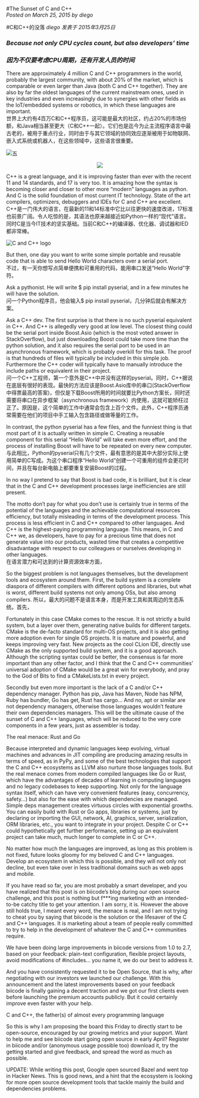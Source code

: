 #The Sunset of C and C++  
*Posted on March 25, 2015 by diego*  

#C和C++的没落
*diego 发表于 2015年3月25日*  

### *Because not only CPU cycles count, but also developers’ time*  

### *因为不仅要考虑CPU周期，还有开发人员的时间*

There are approximately 4 million C and C++ programmers in the world, probably the largest community, with about 20% of the market, which is comparable or even larger than Java (both C and C++ together). They are also by far the oldest languages of the current mainstream ones, used in key industries and even increasingly due to synergies with other fields as the IoT/embedded systems or robotics, in which these languages are important.  
世界上大约有4百万C和C++程序员，这可能是最大的社区，约占20%的市场份额，和Java相当甚至更大（C和C++一起）。它们也是迄今为止主流程序语言中最古老的，被用于重点行业，同时由于与其它领域的协同效应逐渐被用于如物联网、嵌入式系统或机器人，在这些领域中，这些语言很重要。

![五][2]

<div align="center">

<img src= "https://dl.dropbox.com/s/s52jfbhggem5z43/____%20%281%29.jpg?dl=0" />

</div>
 
C++ is a great language, and it is improving faster than ever with the recent 11 and 14 standards, and 17 is very  too. It is amazing how the syntax is becoming closer and closer to other more “modern” languages as python. And C is the solid foundation of most current IT technology. State of the art compilers, optimizers, debuggers and IDEs for C and C++ are excellent.  
C++是一门伟大的语言，在最新的11和14标准中它比以往更快的速度改进，17标准也前景广阔。令人吃惊的是，其语法也原来越接近如Python一样的“现代”语言。同时C是当今IT技术的坚实基础。当前C和C++的编译器、优化器、调试器和IED都非常棒。

![C and C++ logo](http://blog.biicode.com/wp-content/uploads/sites/2/2015/03/C-600x600-300x300.png)

But then, one day you want to write some simple portable and reusable code that is able to send Hello World characters over a serial port.  
不过，有一天你想写点简单便携和可重用的代码，能用串口发送“Hello World”字符。

Ask a pythonist. He will write $ pip install pyserial, and in a few minutes he will have the solution.  
问一个Python程序员，他会输入$ pip install pyserial，几分钟后就会有解决方案。

Ask a C++ dev. The first surprise is that there is no such pyserial equivalent in C++. And C++ is allegedly very good at low level. The closest thing could be the serial port inside Boost.Asio (which is the most voted answer in StackOverflow), but just downloading Boost could take more time than the python solution, and it also requires the serial port to be used in an asynchronous framework, which is probably overkill for this task. The proof is that hundreds of files will typically be included in this simple job. Furthermore the C++ coder will typically have to manually introduce the include paths or equivalent in their project.  
问一个C++工程师，第一个意外是C++中并没有这样的pyserial。同时，C++据说在底层有很好的表现。最快的方法应该是Boost.Asio库中的串口(StackOverflow中得票最高的答案)，但仅是下载Boost所用的时间就要比Python方案长，同时还需要将串口在异步框架（asynchronous framework）内使用，这就可能矫枉过正了。原因是，这个简单的工作中通常会包含上百个文件。此外，C++程序员通常需要在他们的项目中手工输入包含路径或做等量的工作。

In contrast, the python pyserial has a few files, and the funniest thing is that most part of it is actually written in simple C. Creating a reusable component for this serial “Hello World” will take even more effort, and the process of installing Boost will have to be repeated on every new computer.
与此相比，Python的pyserial只有几个文件，最有意思的是其中大部分实际上使用简单的C写成。为这个串口程序“Hello World”创建一个可重用的组件会更花时间，并且在每台新电脑上都要重复安装Boost的过程。

In no way I pretend to say that Boost is bad code, it is brilliant, but it is clear that in the C and C++ development processes large inefficiencies are still present.  


The motto don’t pay for what you don’t use is certainly true in terms of the potential of the languages and the achievable computational resources efficiency, but totally misleading in terms of the development process. This process is less efficient in C and C++ compared to other languages. And C++ is the highest-paying programming language. This means, in C and C++ we, as developers, have to pay for a precious time that does not generate value into our products, wasted time that creates a competitive disadvantage with respect to our colleagues or ourselves developing in other languages.  
在语言潜力和可达到的计算资源效率方面，  


So the biggest problem is not languages themselves, but the development tools and ecosystem around them. First, the build system is a complete diaspora of different compilers with different options and libraries, but what is worst, different build systems not only among OSs, but also among compilers.
所以，最大的问题不是语言本身，而是开发工具和其周边的生态系统。首先，

Fortunately in this case CMake comes to the rescue. It is not strictly a build system, but a layer over them, generating native builds for different targets. CMake is the de-facto standard for multi-OS projects, and it is also getting more adoption even for single OS projects. It is mature and powerful, and keeps improving very fast. New projects as the cool CLion IDE, directly use CMake as the only supported build system, and it is a good approach. Although  the scripting syntax could be better, the consensus is far more important than any other factor, and I think that the C and C++ communities’ universal adoption of CMake would be a great win for everybody, and pray to the God of Bits to find a CMakeLists.txt in every project.

Secondly but even more important is the lack of a C and/or C++ dependency manager. Python has pip, Java has Maven, Node has NPM, Ruby has bundler, Go has get, Rust has cargo… And no, apt or similar are not  dependency managers, otherwise those languages wouldn’t feature their own dependencies managers. This will be the ultimate cause of the sunset of C and C++ languages, which will be reduced to the very core components in a few years, just as assembler is today.

The real menace: Rust and Go

Because interpreted and dynamic languages keep evolving, virtual machines and advances in JIT compiling are producing amazing results in terms of speed, as in PyPy, and some of the best technologies that support the C and C++ ecosystems as LLVM also nurture those languages tools. But the real menace comes from modern compiled languages like Go or Rust, which have the advantages of decades of learning in computing languages and no legacy codebases to keep supporting. Not only for the language syntax itself, which can have very convenient features (easy, concurrency, safety…) but also for the ease with which dependencies are managed. Simple deps management creates virtuous circles with exponential growths. You can easily build with Rust or Go apps, libraries or systems, just by declaring or importing the GUI, network, AI, graphics, server, serialization, ORM libraries, etc., you want to integrate in your project. Despite C or C++ could hypothetically get further performance, setting up an equivalent project can take much, much longer to complete in C or C++.

No matter how much the languages are improved, as long as this problem is not fixed, future looks gloomy for my beloved C and C++ languages. Develop an ecosystem in which this is possible, and they will not only not decline, but even take over in less traditional domains such as web apps and mobile.

If you have read so far, you are most probably a smart developer, and you have realized that this post is on biicode’s blog during our open source challenge, and this post is nothing but f***ing marketing with an intended-to-be catchy title to get your attention. I am sorry, it is. However the above still holds true, I meant every word, the menace is real, and I am not trying to cheat you by saying that biicode is the solution or the lifesaver of the C and C++ languages. It is marketing about a team of people really committed to try to help in the development of whatever the C and C++ communities require.

We have been doing large improvements in biicode versions from 1.0 to 2.7, based on your feedback: plain-text configuration, flexible project layouts, avoid modifications of #includes… you name it, we do our best to address it.

And you have consistently requested it to be Open Source, that is why, after negotiating with our investors we launched our challenge. With this announcement and the latest improvements based on your feedback biicode is finally gaining a decent traction and we got our first clients even before launching the premium accounts publicly. But it could certainly improve even faster with your help.

C and C++, the father(s) of almost every programming language

 

So this is why I am proposing the board this Friday to directly start to be open-source, encouraged by our growing metrics and your support. Want to help me and see biicode start going open source in early April? Register in biicode and/or (anonymous usage possible too) download it, try the getting started and give feedback, and spread the word as much as possible.


UPDATE:  While writing this post, Google open sourced Bazel and  went top in Hacker News. This is good news, and a hint that the ecosystem is looking for more open source development tools that tackle mainly the build and dependencies problems.

[2]: https://dl.dropbox.com/s/s52jfbhggem5z43/____%20%281%29.jpg?dl=0